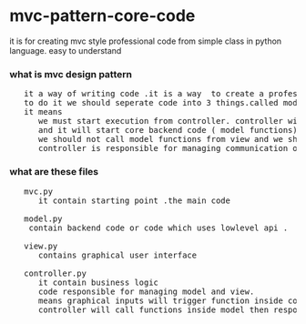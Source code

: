 # mvc-pattern-core-code
it is for creating mvc style professional code from simple class in python language.
easy to understand


### what is mvc design pattern
<pre>
   it a way of writing code .it is a way  to create a professional or easly maintainable and easy to understand code 
   to do it we should seperate code into 3 things.called model view and controller.
   it means
      we must start execution from controller. controller will start graphical user interface (view functions)
      and it will start core backend code ( model functions).
      we should not call model functions from view and we should not call view functions from model. 
      controller is responsible for managing communication of these seperated codes 
</pre>

### what are these files
<pre>
   mvc.py  
      it contain starting point .the main code
   
   model.py
    contain backend code or code which uses lowlevel api .
   
   view.py
      contains graphical user interface
   
   controller.py
      it contain business logic
      code responsible for managing model and view.
      means graphical inputs will trigger function inside controller and 
      controller will call functions inside model then responce willbe sended to view functions
      
</pre>


